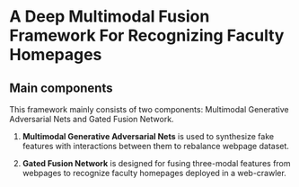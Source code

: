 # A Deep Multimodal Fusion Framework For Recognizing Faculty Homepages

## Main components 
 This framework mainly consists of two components: Multimodal Generative Adversarial Nets and Gated Fusion Network.

1. **Multimodal Generative Adversarial Nets** is used to synthesize fake features with interactions between them to rebalance webpage dataset.
 
2. **Gated Fusion Network** is designed for fusing three-modal features from webpages to recognize faculty homepages deployed in a web-crawler. 